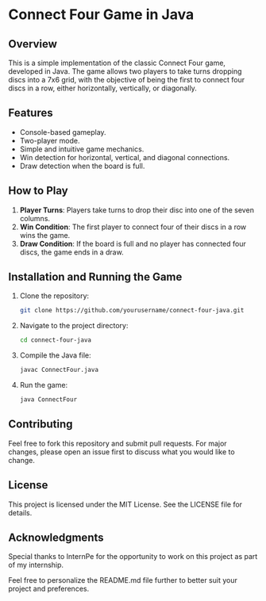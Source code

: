 # Connect Four Game in Java
 
## Overview
This is a simple implementation of the classic Connect Four game, developed in Java. The game allows two players to take turns dropping discs into a 7x6 grid, with the objective of being the first to connect four discs in a row, either horizontally, vertically, or diagonally.

## Features 
- Console-based gameplay.
- Two-player mode.
- Simple and intuitive game mechanics.
- Win detection for horizontal, vertical, and diagonal connections.
- Draw detection when the board is full.

## How to Play
1. **Player Turns**: Players take turns to drop their disc into one of the seven columns.
2. **Win Condition**: The first player to connect four of their discs in a row wins the game.
3. **Draw Condition**: If the board is full and no player has connected four discs, the game ends in a draw.

## Installation and Running the Game

1. Clone the repository:
    ```bash
    git clone https://github.com/yourusername/connect-four-java.git
    ```
2. Navigate to the project directory:
    ```bash
    cd connect-four-java
    ```
3. Compile the Java file:
    ```bash
    javac ConnectFour.java
    ```
4. Run the game:
    ```bash
    java ConnectFour
    ```
## Contributing
  Feel free to fork this repository and submit pull requests. For major changes, please open an issue first to discuss what you would like to change.

## License
  This project is licensed under the MIT License. See the LICENSE file for details.

## Acknowledgments
  Special thanks to InternPe for the opportunity to work on this project as part of my internship.

  
Feel free to personalize the README.md file further to better suit your project and preferences.
